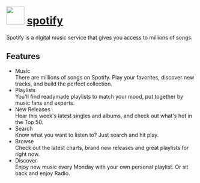 # <img src="https://cdn.jsdelivr.net/gh/chocolatey-community/chocolatey-packages@4ad26e5a5ab2b5280e4d57e5b14fcc9d4c6a22c5/icons/spotify.png" width="48" height="48"/> [spotify](https://chocolatey.org/packages/spotify)

Spotify is a digital music service that gives you access to millions of songs.

## Features

- Music  
There are millions of songs on Spotify. Play your favorites, discover new tracks, and build the perfect collection.
- Playlists  
You'll find readymade playlists to match your mood, put together by music fans and experts.
- New Releases  
Hear this week's latest singles and albums, and check out what's hot in the Top 50.
- Search  
Know what you want to listen to? Just search and hit play.
- Browse  
Check out the latest charts, brand new releases and great playlists for right now.
- Discover  
Enjoy new music every Monday with your own personal playlist. Or sit back and enjoy Radio.
